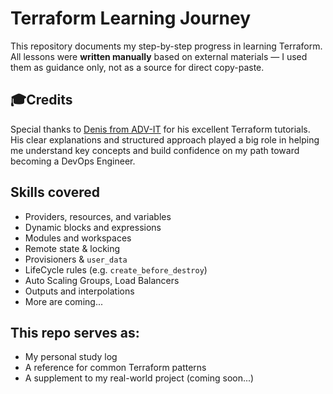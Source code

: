 # Terraform Learning Journey
This repository documents my step-by-step progress in learning Terraform.
All lessons were **written manually** based on external materials — I used them as guidance only, not as a source for direct copy-paste.

## 🎓Credits

Special thanks to [Denis from ADV-IT](https://www.youtube.com/@ADV-IT) for his excellent Terraform tutorials.  
His clear explanations and structured approach played a big role in helping me understand key concepts and build confidence on my path toward becoming a DevOps Engineer.

## Skills covered

- Providers, resources, and variables
- Dynamic blocks and expressions
- Modules and workspaces
- Remote state & locking
- Provisioners & `user_data`
- LifeCycle rules (e.g. `create_before_destroy`)
- Auto Scaling Groups, Load Balancers
- Outputs and interpolations
- More are coming...

## This repo serves as:
- My personal study log
- A reference for common Terraform patterns
- A supplement to my real-world project (coming soon...)
